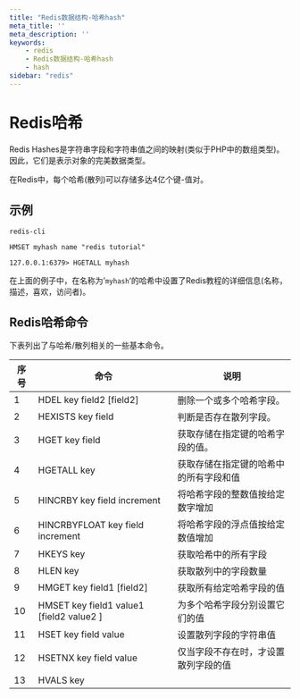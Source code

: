 ```yaml
---
title: "Redis数据结构-哈希hash"
meta_title: ''
meta_description: ''
keywords: 
    - redis
    - Redis数据结构-哈希hash
    - hash
sidebar: "redis"
---
```

# Redis哈希 			

Redis Hashes是字符串字段和字符串值之间的映射(类似于PHP中的数组类型)。 因此，它们是表示对象的完美数据类型。

在Redis中，每个哈希(散列)可以存储多达4亿个键-值对。

## 示例
```shell
redis-cli
```

```shell
HMSET myhash name "redis tutorial" 
```
```shell
127.0.0.1:6379> HGETALL myhash
```

在上面的例子中，在名称为’`myhash`‘的哈希中设置了Redis教程的详细信息(名称，描述，喜欢，访问者)。

## Redis哈希命令

下表列出了与哈希/散列相关的一些基本命令。

| 序号 | 命令                                      | 说明                                   |
| ---- | ----------------------------------------- | -------------------------------------- |
| 1    | HDEL key field2 [field2\]                 | 删除一个或多个哈希字段。               |
| 2    | HEXISTS key field                         | 判断是否存在散列字段。                 |
| 3    | HGET key field                            | 获取存储在指定键的哈希字段的值。       |
| 4    | HGETALL key                               | 获取存储在指定键的哈希中的所有字段和值 |
| 5    | HINCRBY key field increment               | 将哈希字段的整数值按给定数字增加       |
| 6    | HINCRBYFLOAT key field increment          | 将哈希字段的浮点值按给定数值增加       |
| 7    | HKEYS key                                 | 获取哈希中的所有字段                   |
| 8    | HLEN key                                  | 获取散列中的字段数量                   |
| 9    | HMGET key field1 [field2\]                | 获取所有给定哈希字段的值               |
| 10   | HMSET key field1 value1 [field2 value2 \] | 为多个哈希字段分别设置它们的值         |
| 11   | HSET key field value                      | 设置散列字段的字符串值                 |
| 12   | HSETNX key field value                    | 仅当字段不存在时，才设置散列字段的值   |
| 13   | HVALS key                                 |                                        |

<code class=backend-type backend-type=free></code>
